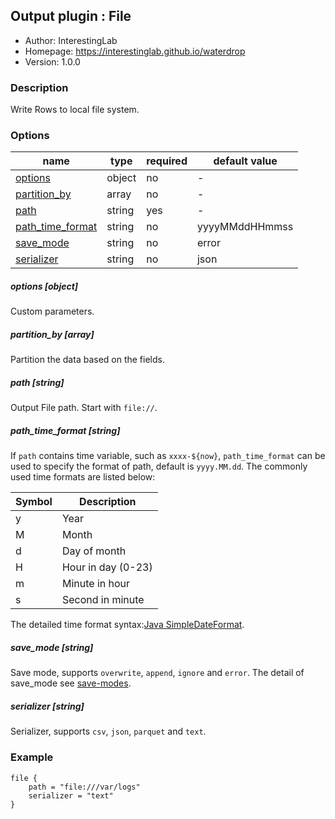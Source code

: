 ## Output plugin : File

* Author: InterestingLab
* Homepage: https://interestinglab.github.io/waterdrop
* Version: 1.0.0

### Description

Write Rows to local file system.

### Options

| name | type | required | default value |
| --- | --- | --- | --- |
| [options](#options-object) | object | no | - |
| [partition_by](#partition_by-array) | array | no | - |
| [path](#path-string) | string | yes | - |
| [path_time_format](#path_time_format-string) | string | no | yyyyMMddHHmmss |
| [save_mode](#save_mode-string) | string | no | error |
| [serializer](#serializer-string) | string | no | json |

##### options [object]

Custom parameters.

##### partition_by [array]

Partition the data based on the fields.

##### path [string]

Output File path. Start with `file://`.

##### path_time_format [string]

If `path` contains time variable, such as `xxxx-${now}`, `path_time_format` can be used to specify the format of path, default is `yyyy.MM.dd`. The commonly used time formats are listed below:


| Symbol | Description |
| --- | --- |
| y | Year |
| M | Month |
| d | Day of month |
| H | Hour in day (0-23) |
| m | Minute in hour |
| s | Second in minute |

The detailed time format syntax:[Java SimpleDateFormat](https://docs.oracle.com/javase/tutorial/i18n/format/simpleDateFormat.html).

##### save_mode [string]

Save mode, supports `overwrite`, `append`, `ignore` and `error`. The detail of save_mode see [save-modes](http://spark.apache.org/docs/2.2.0/sql-programming-guide.html#save-modes).

##### serializer [string]

Serializer, supports `csv`, `json`, `parquet` and `text`.


### Example

```
file {
    path = "file:///var/logs"
    serializer = "text"
}
```
